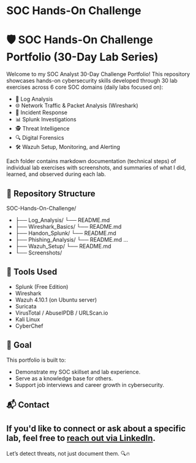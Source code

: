 # SOC Hands-On Challenge
# 🛡️ SOC Hands-On Challenge Portfolio (30-Day Lab Series)

Welcome to my SOC Analyst 30-Day Challenge Portfolio! This repository showcases hands-on cybersecurity skills developed through 30 lab exercises across 6 core SOC domains (daily labs focused on):
- 📝 Log Analysis
- 🌐 Network Traffic & Packet Analysis (Wireshark)
- 🚨 Incident Response
- 📊 Splunk Investigations
- 🕵️ Threat Intelligence
- 🔍 Digital Forensics
- 🛠️ Wazuh Setup, Monitoring, and Alerting

Each folder contains markdown documentation (technical steps) of individual lab exercises with screenshots, and summaries of what I did, learned, and observed during each lab. 

## 📁 Repository Structure
SOC-Hands-On-Challenge/
- ├── Log_Analysis/
    └── README.md
- ├── Wireshark_Basics/
    └── README.md
- ├── Handon_Splunk/
    └── README.md
- ├── Phishing_Analysis/
    └── README.md
...
- ├── Wazuh_Setup/
     └── README.md
- └── Screenshots/

## 🚀 Tools Used
- Splunk (Free Edition)
- Wireshark
- Wazuh 4.10.1 (on Ubuntu server)
- Suricata
- VirusTotal / AbuseIPDB / URLScan.io
- Kali Linux
- CyberChef

## 🎯 Goal
This portfolio is built to:
- Demonstrate my SOC skillset and lab experience.
- Serve as a knowledge base for others.
- Support job interviews and career growth in cybersecurity.

## 📬 Contact
If you'd like to connect or ask about a specific lab, feel free to [reach out via LinkedIn](https://linkedin.com/in/your-profile).
---
Let’s detect threats, not just document them. 🔍🔥
